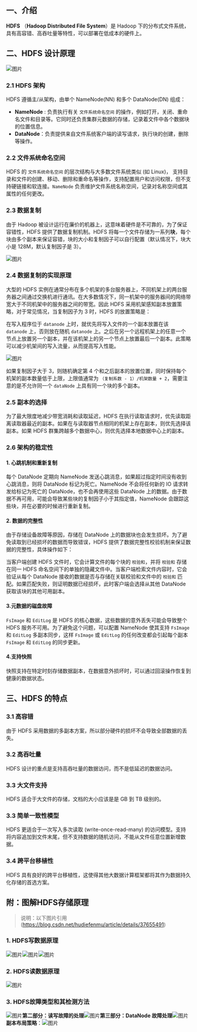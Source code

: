 ## 一、介绍

**HDFS** （**Hadoop Distributed File System**）是 Hadoop 下的分布式文件系统，具有高容错、高吞吐量等特性，可以部署在低成本的硬件上。

## 二、HDFS 设计原理

![图片](HDFS.assets/640-20210427093042270.png)

### 2.1 HDFS 架构

HDFS 遵循主/从架构，由单个 NameNode(NN) 和多个 DataNode(DN) 组成：

- **NameNode** : 负责执行有关 `文件系统命名空间` 的操作，例如打开，关闭、重命名文件和目录等。它同时还负责集群元数据的存储，记录着文件中各个数据块的位置信息。
- **DataNode**：负责提供来自文件系统客户端的读写请求，执行块的创建，删除等操作。

### 2.2 文件系统命名空间

HDFS 的 `文件系统命名空间` 的层次结构与大多数文件系统类似 (如 Linux)， 支持目录和文件的创建、移动、删除和重命名等操作，支持配置用户和访问权限，但不支持硬链接和软连接。`NameNode` 负责维护文件系统名称空间，记录对名称空间或其属性的任何更改。

### 2.3 数据复制

由于 Hadoop 被设计运行在廉价的机器上，这意味着硬件是不可靠的，为了保证容错性，HDFS 提供了数据复制机制。HDFS 将每一个文件存储为一系列**块**，每个块由多个副本来保证容错，块的大小和复制因子可以自行配置（默认情况下，块大小是 128M，默认复制因子是 3）。

![图片](HDFS.assets/640-20210427093041817.png)

### 2.4 数据复制的实现原理

大型的 HDFS 实例在通常分布在多个机架的多台服务器上，不同机架上的两台服务器之间通过交换机进行通讯。在大多数情况下，同一机架中的服务器间的网络带宽大于不同机架中的服务器之间的带宽。因此 HDFS 采用机架感知副本放置策略，对于常见情况，当复制因子为 3 时，HDFS 的放置策略是：

在写入程序位于 `datanode` 上时，就优先将写入文件的一个副本放置在该 `datanode` 上，否则放在随机 `datanode` 上。之后在另一个远程机架上的任意一个节点上放置另一个副本，并在该机架上的另一个节点上放置最后一个副本。此策略可以减少机架间的写入流量，从而提高写入性能。

![图片](HDFS.assets/640.png)

如果复制因子大于 3，则随机确定第 4 个和之后副本的放置位置，同时保持每个机架的副本数量低于上限，上限值通常为 `（复制系数 - 1）/机架数量 + 2`，需要注意的是不允许同一个 `dataNode` 上具有同一个块的多个副本。

### 2.5  副本的选择

为了最大限度地减少带宽消耗和读取延迟，HDFS 在执行读取请求时，优先读取距离读取器最近的副本。如果在与读取器节点相同的机架上存在副本，则优先选择该副本。如果 HDFS 群集跨越多个数据中心，则优先选择本地数据中心上的副本。

### 2.6 架构的稳定性

#### 1. 心跳机制和重新复制

每个 DataNode 定期向 NameNode 发送心跳消息，如果超过指定时间没有收到心跳消息，则将 DataNode 标记为死亡。NameNode 不会将任何新的 IO 请求转发给标记为死亡的 DataNode，也不会再使用这些 DataNode 上的数据。由于数据不再可用，可能会导致某些块的复制因子小于其指定值，NameNode 会跟踪这些块，并在必要的时候进行重新复制。

#### 2. 数据的完整性

由于存储设备故障等原因，存储在 DataNode 上的数据块也会发生损坏。为了避免读取到已经损坏的数据而导致错误，HDFS 提供了数据完整性校验机制来保证数据的完整性，具体操作如下：

当客户端创建 HDFS 文件时，它会计算文件的每个块的 `校验和`，并将 `校验和` 存储在同一 HDFS 命名空间下的单独的隐藏文件中。当客户端检索文件内容时，它会验证从每个 DataNode 接收的数据是否与存储在关联校验和文件中的 `校验和` 匹配。如果匹配失败，则证明数据已经损坏，此时客户端会选择从其他 DataNode 获取该块的其他可用副本。

#### 3.元数据的磁盘故障

`FsImage` 和 `EditLog` 是 HDFS 的核心数据，这些数据的意外丢失可能会导致整个 HDFS 服务不可用。为了避免这个问题，可以配置 NameNode 使其支持 `FsImage` 和 `EditLog` 多副本同步，这样 `FsImage` 或 `EditLog` 的任何改变都会引起每个副本 `FsImage` 和 `EditLog` 的同步更新。

#### 4.支持快照

快照支持在特定时刻存储数据副本，在数据意外损坏时，可以通过回滚操作恢复到健康的数据状态。

## 三、HDFS 的特点

### 3.1 高容错

由于 HDFS 采用数据的多副本方案，所以部分硬件的损坏不会导致全部数据的丢失。

### 3.2 高吞吐量

HDFS 设计的重点是支持高吞吐量的数据访问，而不是低延迟的数据访问。

### 3.3  大文件支持

HDFS 适合于大文件的存储，文档的大小应该是是 GB 到 TB 级别的。

### 3.3 简单一致性模型

HDFS 更适合于一次写入多次读取 (write-once-read-many) 的访问模型。支持将内容追加到文件末尾，但不支持数据的随机访问，不能从文件任意位置新增数据。

### 3.4 跨平台移植性

HDFS 具有良好的跨平台移植性，这使得其他大数据计算框架都将其作为数据持久化存储的首选方案。

## 附：图解HDFS存储原理

> 说明：以下图片引用 (https://blog.csdn.net/hudiefenmu/article/details/37655491)

### 1. HDFS写数据原理

![图片](HDFS.assets/640-20210427093044764.png)![图片](HDFS.assets/640-20210427093044977.png)![图片](HDFS.assets/640-20210427093042382)

### 2. HDFS读数据原理

![图片](HDFS.assets/640-20210427093043010)

### 3. HDFS故障类型和其检测方法

![图片](HDFS.assets/640-20210427093043801)**第二部分：读写故障的处理**![图片](HDFS.assets/640-20210427093043396)**第三部分：DataNode 故障处理**![图片](HDFS.assets/640-20210427093043793)**副本布局策略**：![图片](HDFS.assets/640-20210427093043892)